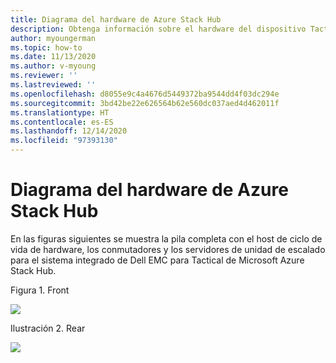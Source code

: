 ```yaml
---
title: Diagrama del hardware de Azure Stack Hub
description: Obtenga información sobre el hardware del dispositivo Tactical Cloud de Azure Stack Hub.
author: myoungerman
ms.topic: how-to
ms.date: 11/13/2020
ms.author: v-myoung
ms.reviewer: ''
ms.lastreviewed: ''
ms.openlocfilehash: d8055e9c4a4676d5449372ba9544dd4f03dc294e
ms.sourcegitcommit: 3bd42be22e626564b62e560dc037aed4d462011f
ms.translationtype: HT
ms.contentlocale: es-ES
ms.lasthandoff: 12/14/2020
ms.locfileid: "97393130"
---
```

# <a name="azure-stack-hub-hardware-diagram"></a>Diagrama del hardware de Azure Stack Hub

En las figuras siguientes se muestra la pila completa con el host de ciclo de vida de hardware, los conmutadores y los servidores de unidad de escalado para el sistema integrado de Dell EMC para Tactical de Microsoft Azure Stack Hub.

Figura 1. Front

![](media/image-58.png)

Ilustración 2. Rear

![](media/image-59.png)

